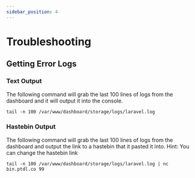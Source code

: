 ```yaml
---
sidebar_position: 4
---
```


# Troubleshooting

## Getting Error Logs

### Text Output
The following command will grab the last 100 lines of logs from the dashboard and it will output it into the console.
```
tail -n 100 /var/www/dashboard/storage/logs/laravel.log
```

### Hastebin Output
The following command will grab the last 100 lines of logs from the dashboard and output the link to a hastebin that it pasted it into. Hint: You can change the hastebin link
```
tail -n 100 /var/www/dashboard/storage/logs/laravel.log | nc bin.ptdl.co 99
```
